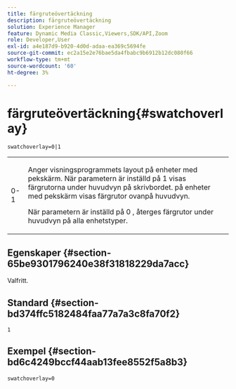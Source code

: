 ```yaml
---
title: färgruteövertäckning
description: färgruteövertäckning
solution: Experience Manager
feature: Dynamic Media Classic,Viewers,SDK/API,Zoom
role: Developer,User
exl-id: a4e187d9-b920-4d0d-adaa-ea369c5694fe
source-git-commit: ec2a15e2e76bae5da4fbabc9b6912b12dc080f66
workflow-type: tm+mt
source-wordcount: '60'
ht-degree: 3%

---
```


# färgruteövertäckning{#swatchoverlay}

`swatchoverlay=0|1`

<table id="table_9B98C97485DD4DEB8A6ECBCE8DF6B886"> 
 <tbody> 
  <tr> 
   <td colname="col1"> <p> <span class="codeph"> 0-1 </span> </p> </td> 
   <td colname="col2"> <p>Anger visningsprogrammets layout på enheter med pekskärm. När parametern är inställd på <span class="codeph"> 1 </span>visas färgrutorna under huvudvyn på skrivbordet. på enheter med pekskärm visas färgrutor ovanpå huvudvyn. </p> <p>När parametern är inställd på <span class="codeph"> 0 </span>, återges färgrutor under huvudvyn på alla enhetstyper. </p> </td> 
  </tr> 
 </tbody> 
</table>

## Egenskaper {#section-65be9301796240e38f31818229da7acc}

Valfritt.

## Standard {#section-bd374ffc5182484faa77a7a3c8fa70f2}

`1`

## Exempel {#section-bd6c4249bccf44aab13fee8552f5a8b3}

`swatchoverlay=0`
